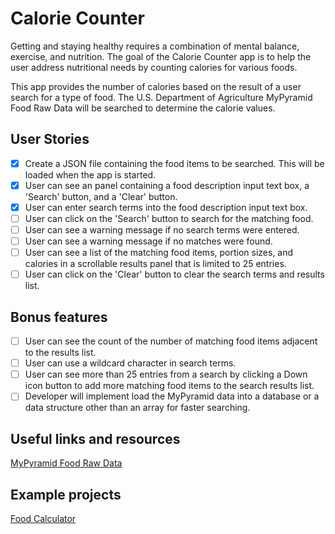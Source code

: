 # Calorie Counter

Getting and staying healthy requires a combination of mental balance,
exercise, and nutrition. The goal of the Calorie Counter app is to help the
user address nutritional needs by counting calories for various foods.

This app provides the number of calories based on the result of a user search
for a type of food. The U.S. Department of Agriculture MyPyramid Food Raw Data
will be searched to determine the calorie values.

## User Stories

- [x] Create a JSON file containing the food items to be
      searched. This will be loaded when the app is started.
- [x] User can see an panel containing a food description input text box,
      a 'Search' button, and a 'Clear' button.
- [x] User can enter search terms into the food description input text box.
- [ ] User can click on the 'Search' button to search for the matching food.
- [ ] User can see a warning message if no search terms were entered.
- [ ] User can see a warning message if no matches were found.
- [ ] User can see a list of the matching food items, portion sizes, and
      calories in a scrollable results panel that is limited to 25 entries.
- [ ] User can click on the 'Clear' button to clear the search terms and
      results list.

## Bonus features

- [ ] User can see the count of the number of matching food items adjacent to
      the results list.
- [ ] User can use a wildcard character in search terms.
- [ ] User can see more than 25 entries from a search by clicking a Down
      icon button to add more matching food items to the search results list.
- [ ] Developer will implement load the MyPyramid data into a database or a
      data structure other than an array for faster searching.

## Useful links and resources

[MyPyramid Food Raw Data](https://catalog.data.gov/dataset/mypyramid-food-raw-data-f9ed6)

## Example projects

[Food Calculator](https://www.webmd.com/diet/healthtool-food-calorie-counter)
